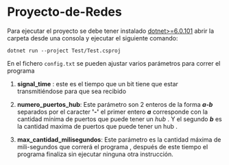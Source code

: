 # Proyecto-de-Redes

Para ejecutar el proyecto se debe tener instalado
 [dotnet>=6.0.101](https://dotnet.microsoft.com/en-us/download) abrir la carpeta desde una consola
y ejecutar el siguiente comando:

```dotnet
dotnet run --project Test/Test.csproj
```

En el fichero ```config.txt``` se pueden ajustar varios parámetros para correr el programa

1. **signal_time** : este es el tiempo que un bit tiene que estar transmitiéndose para que sea recibido

2. **numero_puertos_hub**: Este parámetro son 2 enteros de la forma ***a-b*** separados por el caracter **'-'**  el primer entero ***a*** corresponde con la cantidad mínima de puertos que puede tener un *hub* . Y el segundo ***b*** es la cantidad maxima de puertos que puede tener un hub .

3. **max_cantidad_milisegundos**: Este parámetro es la cantidad máxima de mili-segundos que correrá el programa , después de este tiempo el programa finaliza sin ejecutar ninguna otra instrucción.
